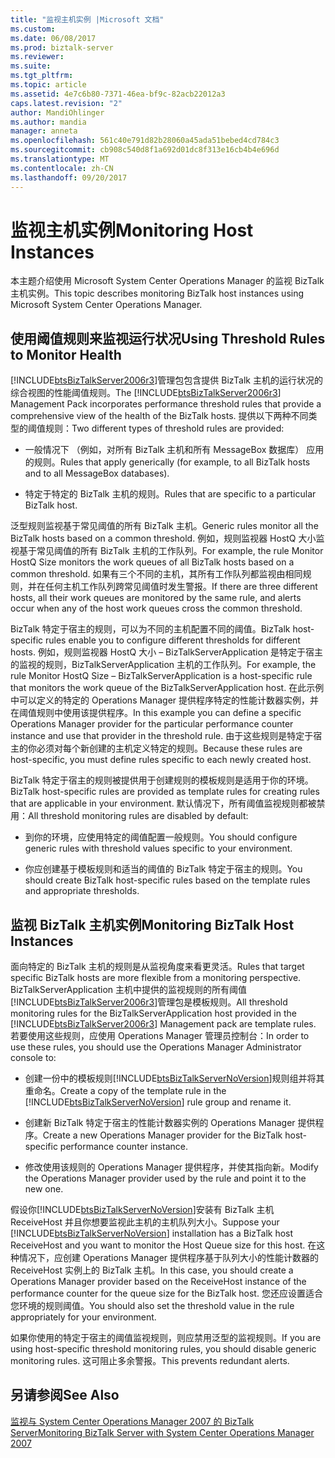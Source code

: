 ```yaml
---
title: "监视主机实例 |Microsoft 文档"
ms.custom: 
ms.date: 06/08/2017
ms.prod: biztalk-server
ms.reviewer: 
ms.suite: 
ms.tgt_pltfrm: 
ms.topic: article
ms.assetid: 4e7c6b80-7371-46ea-bf9c-82acb22012a3
caps.latest.revision: "2"
author: MandiOhlinger
ms.author: mandia
manager: anneta
ms.openlocfilehash: 561c40e791d82b28060a45ada51bebed4cd784c3
ms.sourcegitcommit: cb908c540d8f1a692d01dc8f313e16cb4b4e696d
ms.translationtype: MT
ms.contentlocale: zh-CN
ms.lasthandoff: 09/20/2017
---
```

# <a name="monitoring-host-instances"></a><span data-ttu-id="fbf09-102">监视主机实例</span><span class="sxs-lookup"><span data-stu-id="fbf09-102">Monitoring Host Instances</span></span>
<span data-ttu-id="fbf09-103">本主题介绍使用 Microsoft System Center Operations Manager 的监视 BizTalk 主机实例。</span><span class="sxs-lookup"><span data-stu-id="fbf09-103">This topic describes monitoring BizTalk host instances using Microsoft System Center Operations Manager.</span></span>  
  
## <a name="using-threshold-rules-to-monitor-health"></a><span data-ttu-id="fbf09-104">使用阈值规则来监视运行状况</span><span class="sxs-lookup"><span data-stu-id="fbf09-104">Using Threshold Rules to Monitor Health</span></span>  
 <span data-ttu-id="fbf09-105">[!INCLUDE[btsBizTalkServer2006r3](../includes/btsbiztalkserver2006r3-md.md)]管理包包含提供 BizTalk 主机的运行状况的综合视图的性能阈值规则。</span><span class="sxs-lookup"><span data-stu-id="fbf09-105">The [!INCLUDE[btsBizTalkServer2006r3](../includes/btsbiztalkserver2006r3-md.md)] Management Pack incorporates performance threshold rules that provide a comprehensive view of the health of the BizTalk hosts.</span></span> <span data-ttu-id="fbf09-106">提供以下两种不同类型的阈值规则：</span><span class="sxs-lookup"><span data-stu-id="fbf09-106">Two different types of threshold rules are provided:</span></span>  
  
-   <span data-ttu-id="fbf09-107">一般情况下 （例如，对所有 BizTalk 主机和所有 MessageBox 数据库） 应用的规则。</span><span class="sxs-lookup"><span data-stu-id="fbf09-107">Rules that apply generically (for example, to all BizTalk hosts and to all MessageBox databases).</span></span>  
  
-   <span data-ttu-id="fbf09-108">特定于特定的 BizTalk 主机的规则。</span><span class="sxs-lookup"><span data-stu-id="fbf09-108">Rules that are specific to a particular BizTalk host.</span></span>  
  
 <span data-ttu-id="fbf09-109">泛型规则监视基于常见阈值的所有 BizTalk 主机。</span><span class="sxs-lookup"><span data-stu-id="fbf09-109">Generic rules monitor all the BizTalk hosts based on a common threshold.</span></span> <span data-ttu-id="fbf09-110">例如，规则监视器 HostQ 大小监视基于常见阈值的所有 BizTalk 主机的工作队列。</span><span class="sxs-lookup"><span data-stu-id="fbf09-110">For example, the rule Monitor HostQ Size monitors the work queues of all BizTalk hosts based on a common threshold.</span></span> <span data-ttu-id="fbf09-111">如果有三个不同的主机，其所有工作队列都监视由相同规则，并在任何主机工作队列跨常见阈值时发生警报。</span><span class="sxs-lookup"><span data-stu-id="fbf09-111">If there are three different hosts, all their work queues are monitored by the same rule, and alerts occur when any of the host work queues cross the common threshold.</span></span>  
  
 <span data-ttu-id="fbf09-112">BizTalk 特定于宿主的规则，可以为不同的主机配置不同的阈值。</span><span class="sxs-lookup"><span data-stu-id="fbf09-112">BizTalk host-specific rules enable you to configure different thresholds for different hosts.</span></span> <span data-ttu-id="fbf09-113">例如，规则监视器 HostQ 大小 – BizTalkServerApplication 是特定于宿主的监视的规则，BizTalkServerApplication 主机的工作队列。</span><span class="sxs-lookup"><span data-stu-id="fbf09-113">For example, the rule Monitor HostQ Size – BizTalkServerApplication is a host-specific rule that monitors the work queue of the BizTalkServerApplication host.</span></span> <span data-ttu-id="fbf09-114">在此示例中可以定义的特定的 Operations Manager 提供程序特定的性能计数器实例，并在阈值规则中使用该提供程序。</span><span class="sxs-lookup"><span data-stu-id="fbf09-114">In this example you can define a specific Operations Manager provider for the particular performance counter instance and use that provider in the threshold rule.</span></span> <span data-ttu-id="fbf09-115">由于这些规则是特定于宿主的你必须对每个新创建的主机定义特定的规则。</span><span class="sxs-lookup"><span data-stu-id="fbf09-115">Because these rules are host-specific, you must define rules specific to each newly created host.</span></span>  
  
 <span data-ttu-id="fbf09-116">BizTalk 特定于宿主的规则被提供用于创建规则的模板规则是适用于你的环境。</span><span class="sxs-lookup"><span data-stu-id="fbf09-116">BizTalk host-specific rules are provided as template rules for creating rules that are applicable in your environment.</span></span> <span data-ttu-id="fbf09-117">默认情况下，所有阈值监视规则都被禁用：</span><span class="sxs-lookup"><span data-stu-id="fbf09-117">All threshold monitoring rules are disabled by default:</span></span>  
  
-   <span data-ttu-id="fbf09-118">到你的环境，应使用特定的阈值配置一般规则。</span><span class="sxs-lookup"><span data-stu-id="fbf09-118">You should configure generic rules with threshold values specific to your environment.</span></span>  
  
-   <span data-ttu-id="fbf09-119">你应创建基于模板规则和适当的阈值的 BizTalk 特定于宿主的规则。</span><span class="sxs-lookup"><span data-stu-id="fbf09-119">You should create BizTalk host-specific rules based on the template rules and appropriate thresholds.</span></span>  
  
## <a name="monitoring-biztalk-host-instances"></a><span data-ttu-id="fbf09-120">监视 BizTalk 主机实例</span><span class="sxs-lookup"><span data-stu-id="fbf09-120">Monitoring BizTalk Host Instances</span></span>  
 <span data-ttu-id="fbf09-121">面向特定的 BizTalk 主机的规则是从监视角度来看更灵活。</span><span class="sxs-lookup"><span data-stu-id="fbf09-121">Rules that target specific BizTalk hosts are more flexible from a monitoring perspective.</span></span> <span data-ttu-id="fbf09-122">BizTalkServerApplication 主机中提供的监视规则的所有阈值[!INCLUDE[btsBizTalkServer2006r3](../includes/btsbiztalkserver2006r3-md.md)]管理包是模板规则。</span><span class="sxs-lookup"><span data-stu-id="fbf09-122">All threshold monitoring rules for the BizTalkServerApplication host provided in the [!INCLUDE[btsBizTalkServer2006r3](../includes/btsbiztalkserver2006r3-md.md)] Management pack are template rules.</span></span> <span data-ttu-id="fbf09-123">若要使用这些规则，应使用 Operations Manager 管理员控制台：</span><span class="sxs-lookup"><span data-stu-id="fbf09-123">In order to use these rules, you should use the Operations Manager Administrator console to:</span></span>  
  
-   <span data-ttu-id="fbf09-124">创建一份中的模板规则[!INCLUDE[btsBizTalkServerNoVersion](../includes/btsbiztalkservernoversion-md.md)]规则组并将其重命名。</span><span class="sxs-lookup"><span data-stu-id="fbf09-124">Create a copy of the template rule in the [!INCLUDE[btsBizTalkServerNoVersion](../includes/btsbiztalkservernoversion-md.md)] rule group and rename it.</span></span>  
  
-   <span data-ttu-id="fbf09-125">创建新 BizTalk 特定于宿主的性能计数器实例的 Operations Manager 提供程序。</span><span class="sxs-lookup"><span data-stu-id="fbf09-125">Create a new Operations Manager provider for the BizTalk host-specific performance counter instance.</span></span>  
  
-   <span data-ttu-id="fbf09-126">修改使用该规则的 Operations Manager 提供程序，并使其指向新。</span><span class="sxs-lookup"><span data-stu-id="fbf09-126">Modify the Operations Manager provider used by the rule and point it to the new one.</span></span>  
  
 <span data-ttu-id="fbf09-127">假设你[!INCLUDE[btsBizTalkServerNoVersion](../includes/btsbiztalkservernoversion-md.md)]安装有 BizTalk 主机 ReceiveHost 并且你想要监视此主机的主机队列大小。</span><span class="sxs-lookup"><span data-stu-id="fbf09-127">Suppose your [!INCLUDE[btsBizTalkServerNoVersion](../includes/btsbiztalkservernoversion-md.md)] installation has a BizTalk host ReceiveHost and you want to monitor the Host Queue size for this host.</span></span> <span data-ttu-id="fbf09-128">在这种情况下，应创建 Operations Manager 提供程序基于队列大小的性能计数器的 ReceiveHost 实例上的 BizTalk 主机。</span><span class="sxs-lookup"><span data-stu-id="fbf09-128">In this case, you should create a Operations Manager provider based on the ReceiveHost instance of the performance counter for the queue size for the BizTalk host.</span></span> <span data-ttu-id="fbf09-129">您还应设置适合您环境的规则阈值。</span><span class="sxs-lookup"><span data-stu-id="fbf09-129">You should also set the threshold value in the rule appropriately for your environment.</span></span>  
  
 <span data-ttu-id="fbf09-130">如果你使用的特定于宿主的阈值监视规则，则应禁用泛型的监视规则。</span><span class="sxs-lookup"><span data-stu-id="fbf09-130">If you are using host-specific threshold monitoring rules, you should disable generic monitoring rules.</span></span> <span data-ttu-id="fbf09-131">这可阻止多余警报。</span><span class="sxs-lookup"><span data-stu-id="fbf09-131">This prevents redundant alerts.</span></span>  
  
## <a name="see-also"></a><span data-ttu-id="fbf09-132">另请参阅</span><span class="sxs-lookup"><span data-stu-id="fbf09-132">See Also</span></span>  
 [<span data-ttu-id="fbf09-133">监视与 System Center Operations Manager 2007 的 BizTalk Server</span><span class="sxs-lookup"><span data-stu-id="fbf09-133">Monitoring BizTalk Server with System Center Operations Manager 2007</span></span>](../technical-guides/monitoring-biztalk-server-with-system-center-operations-manager-2007.md)